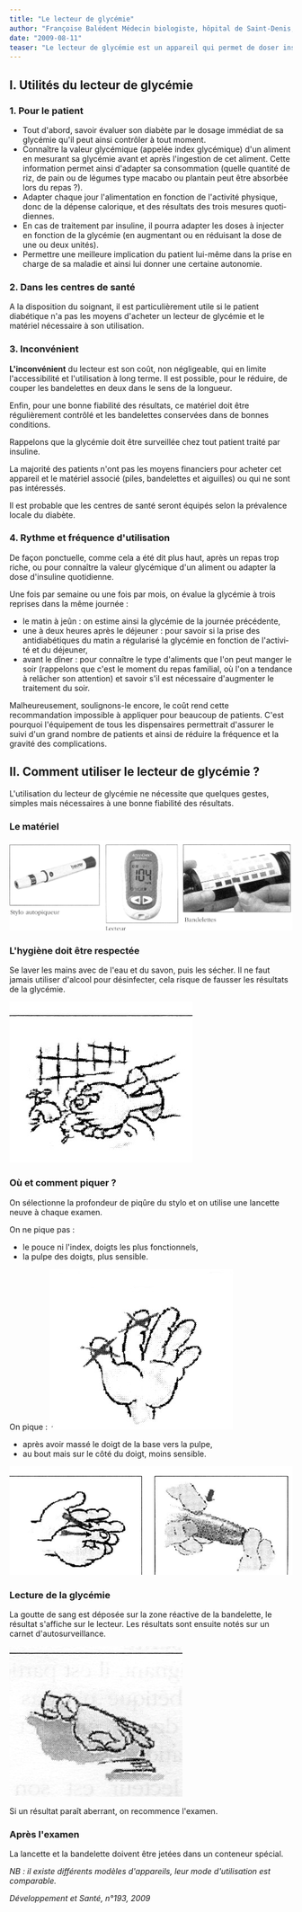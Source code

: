 ```yaml
---
title: "Le lecteur de glycémie"
author: "Françoise Balédent Médecin biologiste, hôpital de Saint-Denis, France."
date: "2009-08-11"
teaser: "Le lecteur de glycémie est un appareil qui permet de doser instantanément (quelques secondes) la glycémie et peut être utilisé par le patient lui-même."
---
```


## **I. Utilités du lecteur de glycémie**

### **1. Pour le patient**

*   Tout d'abord, savoir évaluer son diabète par le dosage immédiat de sa glycémie qu'il peut ainsi contrôler à tout moment.  
*   Connaître la valeur glycémique (appelée index glycémique) d'un aliment en mesurant sa glycé­mie avant et après l'ingestion de cet aliment. Cette information permet ainsi d'adapter sa consommation (quelle quantité de riz, de pain ou de légumes type macabo ou plantain peut être absorbée lors du repas ?).  
*   Adapter chaque jour l'alimentation en fonction de l'activité physique, donc de la dépense calo­rique, et des résultats des trois mesures quoti­diennes.  
*   En cas de traitement par insuline, il pourra adap­ter les doses à injecter en fonction de la glycémie (en augmentant ou en réduisant la dose de une ou deux unités).  
*   Permettre une meilleure implication du patient lui-même dans la prise en charge de sa maladie et ainsi lui donner une certaine autonomie.

### **2. Dans les centres de santé**

A la disposition du soignant, il est particulièrement utile si le patient diabétique n'a pas les moyens d'acheter un lecteur de glycémie et le matériel nécessaire à son utilisation.

### 3. Inconvénient

**L'inconvénient** du lecteur est son coût, non négligeable, qui en limite l'accessibilité et l'utilisa­tion à long terme. Il est possible, pour le réduire, de couper les bandelettes en deux dans le sens de la longueur.

Enfin, pour une bonne fiabilité des résultats, ce matériel doit être régulièrement contrôlé et les bandelettes conservées dans de bonnes condi­tions.

Rappelons que la glycémie doit être surveillée chez tout patient traité par insuline.

La majorité des patients n'ont pas les moyens financiers pour acheter cet appareil et le matériel associé (piles, bandelettes et aiguilles) ou qui ne sont pas intéressés.

Il est probable que les centres de santé seront équipés selon la prévalence locale du diabète.

### 4. Rythme et fréquence d'utilisation

De façon ponctuelle, comme cela a été dit plus haut, après un repas trop riche, ou pour connaître la valeur glycémique d'un aliment ou adapter la dose d'insuline quotidienne.

Une fois par semaine ou une fois par mois, on évalue la glycémie à trois reprises dans la même journée :

*   le matin à jeûn : on estime ainsi la glycémie de la journée précédente,
*   une à deux heures après le déjeuner : pour savoir si la prise des antidiabétiques du matin a régularisé la glycémie en fonction de l'activi­té et du déjeuner,
*   avant le dîner : pour connaître le type d'ali­ments que l'on peut manger le soir (rappelons que c'est le moment du repas familial, où l'on a tendance à relâcher son attention) et savoir s'il est nécessaire d'augmenter le traitement du soir.

Malheureusement, soulignons-le encore, le coût rend cette recommandation impossible à appliquer pour beaucoup de patients. C'est pourquoi l'équi­pement de tous les dispensaires permettrait d'as­surer le suivi d'un grand nombre de patients et ainsi de réduire la fréquence et la gravité des com­plications.

## II. Comment utiliser le lecteur de glycémie ?

L'utilisation du lecteur de glycémie ne nécessite que quelques gestes, simples mais nécessaires à une bonne fiabilité des résultats.

### Le matériel


![](12088-1.jpg)


### L'hygiène doit être respectée

Se laver les mains avec de l'eau et du savon, puis les sécher. Il ne faut jamais utiliser d'alcool pour désinfecter, cela risque de fausser les résultats de la glycémie.


![](12088-3.jpg)


### Où et comment piquer ?

On sélectionne la profondeur de piqûre du stylo et on utilise une lancette neuve à chaque examen.

On ne pique pas :

*   le pouce ni l'index, doigts les plus fonctionnels,
*   la pulpe des doigts, plus sensible.

On pique :
![](12088-5.jpg)


*   après avoir massé le doigt de la base vers la pulpe,
*   au bout mais sur le côté du doigt, moins sensible.


![](12088-7.jpg)


### Lecture de la glycémie

La goutte de sang est déposée sur la zone réactive de la bandelette, le résultat s'affiche sur le lecteur. Les résultats sont ensuite notés sur un carnet d'autosurveillance.


![](12088-9.jpg)


Si un résultat paraît aberrant, on recommence l'examen.

### Après l'examen

La lancette et la bandelette doivent être jetées dans un conteneur spécial.

_NB : il existe différents modèles d'appareils, leur mode d'utilisation est comparable._

_Développement et Santé, n°193, 2009_